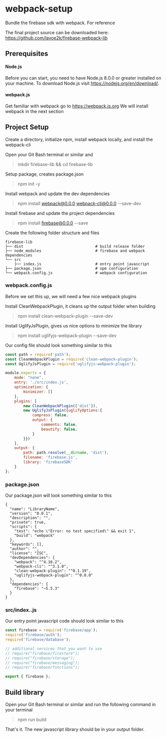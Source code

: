 # webpack-setup
Bundle the firebase sdk with webpack.  For reference

The final project source can be downloaded here: 
https://github.com/lavoe2k/firebase-webpack-lib

## Prerequisites

#### Node.js

Before you can start, you need to have Node.js 8.0.0 or greater installed on your machine.
To download Node.js visit https://nodejs.org/en/download/.

#### webpack.js
Get familiar with webpack go to https://webpack.js.org
We will install webpack in the next section


## Project Setup
Create a directory, initialize npm, install webpack locally, and install the webpack-cli 

Open your Git Bash terminal or similar and 
> mkdir firebase-lib && cd firebase-lib

Setup package, creates package.json
> npm init -y

Install webpack and update the dev dependencies    
> npm install webpack@0.0.0 webpack-cli@0.0.0 --save-dev

Install firebase and update the project dependencies    
> npm install firebase@0.0.0 --save 

Create the following folder structure and files
```
firebase-lib
├── dist                                # build release folder
├── node_modules                        # firebase and webpack dependencies
└── src
    ├── index.js                        # entry point javascript 
├── package.json                        # npm configuration 
└── webpack.config.js                   # webpack configuration 
```

### webpack.config.js
Before we set this up, we will need a few nice webpack plugins 

Install CleanWebpackPlugin, it cleans up the output folder when building
> npm install clean-webpack-plugin --save-dev 

Install UglifyJsPlugin, gives us nice options to minimize the library
> npm install uglifyjs-webpack-plugin --save-dev 

Our config file should look something similar to this
```javascript
const path = require('path');
const CleanWebpackPlugin = require('clean-webpack-plugin');
const UglifyJsPlugin = require('uglifyjs-webpack-plugin');

module.exports = {
    mode: "none",
    entry: './src/index.js',
    optimization: {
        minimizer: []
    },
    plugins: [
        new CleanWebpackPlugin(['dist']),
        new UglifyJsPlugin({uglifyOptions:{
            compress: false,
            output: {
                comments: false,
                beautify: false,
            }
        }})
    ],
    output: {
        path: path.resolve(__dirname, 'dist'),
        filename: 'firebase.js',
        library: 'firebaseSDK'
    }
};
```

### package.json
Our package.json will look something similar to this
```
{
  "name": "LibraryName",
  "version": "0.0.1",
  "description": "",
  "private": true,
  "scripts": {
    "test": "echo \"Error: no test specified\" && exit 1",
    "build": "webpack"
  },
  "keywords": [],
  "author": "",
  "license": "ISC",
  "devDependencies": {
    "webpack": "^4.16.2",
    "webpack-cli": "^3.1.0",
    "clean-webpack-plugin": "^0.1.19",
    "uglifyjs-webpack-plugin": "^0.0.0"
  },
  "dependencies": {
    "firebase": "~5.5.3"
  }
}
```

### src/index..js
Our entry point javascript code should look similar to this
```javascript
const firebase = require('firebase/app');
require('firebase/auth');
require('firebase/database');

// additional services that you want to use
// require("firebase/firestore");
// require("firebase/storage");
// require("firebase/messaging");
// require("firebase/functions");

export { firebase };
```

##  Build library
Open your Git Bash terminal or similar and run the following command in your terminal     
> npm run build

That's it. The new javascript library should be in your output folder.




